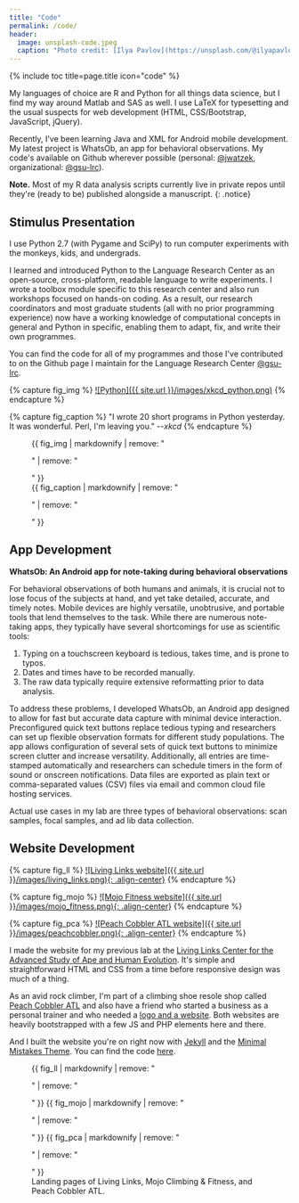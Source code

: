 ```yaml
---
title: "Code"
permalink: /code/
header:
  image: unsplash-code.jpeg
  caption: "Photo credit: [Ilya Pavlov](https://unsplash.com/@ilyapavlov)"
---
```


{% include toc title=page.title icon="code" %}

My languages of choice are R and Python for all things data science, but I find my way around Matlab and SAS as well. I use LaTeX for typesetting and the usual suspects for web development (HTML, CSS/Bootstrap, JavaScript, jQuery). 

Recently, I've been learning Java and XML for Android mobile development. My latest project is WhatsOb, an app for behavioral observations. My code's available on Github wherever possible (personal: [@jwatzek](http://github.com/jwatzek), organizational: [@gsu-lrc](http://github.com/gsu-lrc)).

**Note.** Most of my R data analysis scripts currently live in private repos until they're (ready to be) published alongside a manuscript.
{: .notice}

## Stimulus Presentation

I use Python 2.7 (with Pygame and SciPy) to run computer experiments with the monkeys, kids, and undergrads. 

<!-- arcade table + sketchup design -->

I learned and introduced Python to the Language Research Center as an open-source, cross-platform, readable language to write experiments. I wrote a toolbox module specific to this research center and also run workshops focused on hands-on coding. As a result, our research coordinators and most graduate students (all with no prior programming experience) now have a working knowledge of computational concepts in general and Python in specific, enabling them to adapt, fix, and write their own programmes.

You can find the code for all of my programmes and those I've contributed to on the Github page I maintain for the Language Research Center [@gsu-lrc](http://github.com/gsu-lrc). 

{% capture fig_img %}
[![Python]({{ site.url }}/images/xkcd_python.png)](https://xkcd.com/353/)
{% endcapture %}

{% capture fig_caption %}
"I wrote 20 short programs in Python yesterday.  It was wonderful. Perl, I'm leaving you." --*xkcd*
{% endcapture %}

<figure>
  {{ fig_img | markdownify | remove: "<p>" | remove: "</p>" }}
  <figcaption>{{ fig_caption | markdownify | remove: "<p>" | remove: "</p>" }}</figcaption>
</figure>

## App Development

**WhatsOb: An Android app for note-taking during behavioral observations**

For behavioral observations of both humans and animals, it is crucial not to lose focus of the subjects at hand, and yet take detailed, accurate, and timely notes. Mobile devices are highly versatile, unobtrusive, and portable tools that lend themselves to the task. While there are numerous note-taking apps, they typically have several shortcomings for use as scientific tools: 

1. Typing on a touchscreen keyboard is tedious, takes time, and is prone to typos.
2. Dates and times have to be recorded manually.
3. The raw data typically require extensive reformatting prior to data analysis. 

To address these problems, I developed WhatsOb, an Android app designed to allow for fast but accurate data capture with minimal device interaction. Preconfigured quick text buttons replace tedious typing and researchers can set up flexible observation formats for different study populations. The app allows configuration of several sets of quick text buttons to minimize screen clutter and increase versatility. Additionally, all entries are time-stamped automatically and researchers can schedule timers in the form of sound or onscreen notifications. Data files are exported as plain text or comma-separated values (CSV) files via email and common cloud file hosting services. 

Actual use cases in my lab are three types of behavioral observations: scan samples, focal samples, and ad lib data collection.


## Website Development

{% capture fig_ll %}
[![Living Links website]({{ site.url }}/images/living_links.png){: .align-center}](http://emory.edu/LIVING_LINKS)
{% endcapture %}

{% capture fig_mojo %}
[![Mojo Fitness website]({{ site.url }}/images/mojo_fitness.png){: .align-center}](http://www.mojo.fitness)
{% endcapture %}

{% capture fig_pca %}
[![Peach Cobbler ATL website]({{ site.url }}/images/peachcobbler.png){: .align-center}](http://www.peachcobbleratl.com)
{% endcapture %}

I made the website for my previous lab at the [Living Links Center for the Advanced Study of Ape and Human Evolution](http://emory.edu/LIVING_LINKS). It's simple and straightforward HTML and CSS from a time before responsive design was much of a thing.

As an avid rock climber, I'm part of a climbing shoe resole shop called [Peach Cobbler ATL](http://www.peachcobbleratl.com) and also have a friend who started a business as a personal trainer and who needed a [logo and a website](http://www.mojo.fitness/). Both websites are heavily bootstrapped with a few JS and PHP elements here and there.

And I built the website you're on right now with [Jekyll](http://jekyllrb.com/) and  the [Minimal Mistakes Theme](https://mmistakes.github.io/minimal-mistakes/). You can find the code [here](http://github.com/jwatzek/jwatzek.github.io).

<figure class="third">
    {{ fig_ll | markdownify | remove: "<p>" | remove: "</p>" }}
    {{ fig_mojo | markdownify | remove: "<p>" | remove: "</p>" }}
    {{ fig_pca | markdownify | remove: "<p>" | remove: "</p>" }}
    <figcaption>Landing pages of Living Links, Mojo Climbing & Fitness, and Peach Cobbler ATL.</figcaption>
</figure>


